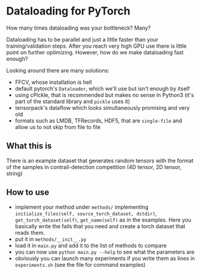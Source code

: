 
# Dataloading for PyTorch

How many times dataloading was your bottleneck? Many?

Dataloading has to be parallel and just a little faster than your training/validation steps. After you reach very high GPU use there is little point on further optimizing. However, how do we make dataloading fast enough?

Looking around there are many solutions:
- FFCV, whose installation is hell
- default pytorch's `Dataloader`, which we'll use but isn't enough by itself
- using cPickle, that is recommended but makes no sense in Python3 (it's part of the standard library and `pickle` uses it)
- tensorpack's dataflow which looks simultaneously promising and very old
- formats such as LMDB, TFRecords, HDF5, that are `single-file` and allow us to not skip from file to file

## What this is
There is an example dataset that generates random tensors with the format of the samples in contrail-detection competition (4D tensor, 2D tensor, string)

## How to use
- implement your method under `methods/` implementing `initialize_files(self, source_torch_dataset, dstdir)`, `get_torch_dataset(self)`, `get_name(self)` as in the examples. Here you basically write the fails that you need and create a torch dataset that reads them.
- put it in `methods/__init__.py`
- load it in `main.py` and add it to the list of methods to compare
- you can now use `python main.py --help` to see what the parameters are
- obviously you can launch many experiments if you write them as lines in `experiments.sh` (see the file for command examples)